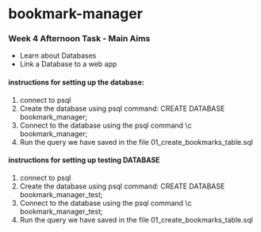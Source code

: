# bookmark-manager

### Week 4 Afternoon Task - Main Aims

* Learn about Databases
* Link a Database to a web app


#### instructions for setting up the database:

1. connect to psql
2. Create the database using psql command: CREATE DATABASE bookmark_manager;
3. Connect to the database using the psql command \c bookmark_manager;
4. Run the query we have saved in the file 01_create_bookmarks_table.sql

#### instructions for setting up testing DATABASE

1. connect to psql
2. Create the database using psql command: CREATE DATABASE bookmark_manager_test;
3. Connect to the database using the psql command \c bookmark_manager_test;
4. Run the query we have saved in the file 01_create_bookmarks_table.sql
